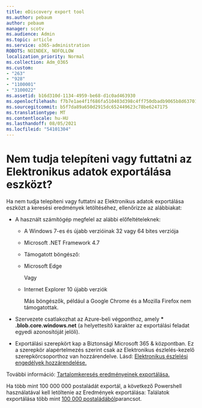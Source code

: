```yaml
---
title: eDiscovery export tool
ms.author: pebaum
author: pebaum
manager: scotv
ms.audience: Admin
ms.topic: article
ms.service: o365-administration
ROBOTS: NOINDEX, NOFOLLOW
localization_priority: Normal
ms.collection: Adm_O365
ms.custom:
- "263"
- "928"
- "1100001"
- "3100022"
ms.assetid: b16d310d-1134-4959-be68-d1c0ad463930
ms.openlocfilehash: f7b7e1ae4f1f686fa510403d398c4ff750dbadb9065b8d63701a927eeac52d9b
ms.sourcegitcommit: b5f7da89a650d2915dc652449623c78be6247175
ms.translationtype: MT
ms.contentlocale: hu-HU
ms.lasthandoff: 08/05/2021
ms.locfileid: "54101304"
---
```

# <a name="cant-install-or-run-the-ediscovery-export-tool"></a>Nem tudja telepíteni vagy futtatni az Elektronikus adatok exportálása eszközt?

Ha nem tudja telepíteni vagy futtatni az Elektronikus adatok exportálása eszközt a keresési eredmények letöltéséhez, ellenőrizze az alábbiakat:
  
- A használt számítógép megfelel az alábbi előfeltételeknek:

  - A Windows 7-es és újabb verzióinak 32 vagy 64 bites verziója

  - Microsoft .NET Framework 4.7

  - Támogatott böngésző:

  - Microsoft Edge

    Vagy

  - Internet Explorer 10 újabb verziók

    Más böngészők, például a Google Chrome és a Mozilla Firefox nem támogatottak.

- Szervezete csatlakozhat az Azure-beli végponthoz, amely **\* .blob.core.windows.net** (a helyettesítő karakter az exportálási feladat egyedi azonosítóját jelöli).

- Exportálási szerepkört kap a Biztonsági Microsoft 365 &amp; központban. Ez a szerepkör alapértelmezés szerint csak az Elektronikus észlelés-kezelő szerepkörcsoporthoz van hozzárendelve. Lásd: [Elektronikus észlelési engedélyek hozzárendelése.](https://docs.microsoft.com/microsoft-365/compliance/assign-ediscovery-permissions)

További információ: [Tartalomkeresés eredményeinek exportálása.](https://docs.microsoft.com/microsoft-365/compliance/export-search-results)

Ha több mint 100 000 000 postaládát exportál, a következő Powershell használatával kell letöltenie az Eredmények exportálása: Találatok exportálása több mint  [100 000 postaládából](https://docs.microsoft.com/microsoft-365/compliance/export-search-results?view=o365-worldwide%23exporting-results-from-more-than-100000-mailboxes)parancsot.